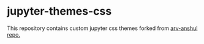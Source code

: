 # jupyter-themes-css
This repository contains custom jupyter css themes forked from
[arv-anshul repo.](https://github.com/arv-anshul/modified-jupyterthemes)
